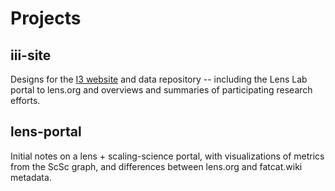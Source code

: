 
# Projects

## iii-site
Designs for the [I3 website](https://iii.pubpub.org) and data repository -- including the Lens Lab portal to lens.org and overviews and summaries of participating research efforts. 

## lens-portal
Initial notes on a lens + scaling-science portal, with visualizations of metrics from the ScSc graph, and differences between lens.org and fatcat.wiki metadata.
